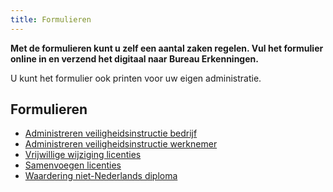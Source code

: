 ```yaml
---
title: Formulieren
---
```

**Met de formulieren kunt u zelf een aantal zaken regelen. Vul het formulier online in en verzend het digitaal naar Bureau Erkenningen.**

U kunt het formulier ook printen voor uw eigen administratie.

## Formulieren 

* [Administreren veiligheidsinstructie bedrijf](https://erkenningen.nl)
* [Administreren veiligheidsinstructie werknemer](https://erkenningen.nl)
* [Vrijwillige wijziging licenties](https://erkenningen.nl)
* [Samenvoegen licenties](https://erkenningen.nl)
* [Waardering niet-Nederlands diploma](https://erkenningen.nl)

<link-container>
<link-button link='{"name": "Administreren veiligheidsinstructie bedrijf","url": "/wat-wij-doen/kennisaanbieders/kennisaanbieder-worden"}'></link-button>
<link-button link='{"name": "Administreren veiligheidsinstructie werknemer","url": "/wat-wij-doen/kennisaanbieders/bijeenkomst-organiseren"}'></link-button>
<link-button link='{"name": "Vrijwillige wijziging licenties","url": "/wat-wij-doen/kennisaanbieders/bijeenkomst-organiseren"}'></link-button>
<link-button link='{"name": "Samenvoegen licenties","url": "/wat-wij-doen/kennisaanbieders/bijeenkomst-organiseren"}'></link-button>
<link-button link='{"name": "Waardering niet-Nederlands diploma","url": "/wat-wij-doen/kennisaanbieders/bijeenkomst-organiseren"}'></link-button>
</link-container>
